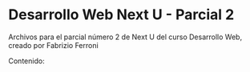 # Desarrollo Web Next U - Parcial 2
Archivos para el parcial número 2 de Next U del curso Desarrollo Web, creado por Fabrizio Ferroni

Contenido:
